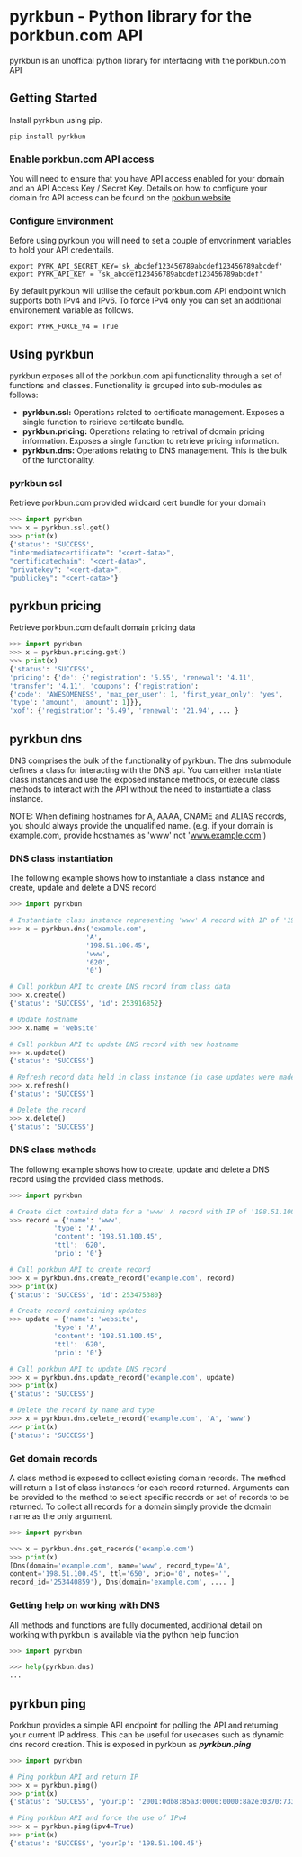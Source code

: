 # pyrkbun - Python library for the porkbun.com API
pyrkbun is an unoffical python library for interfacing with the porkbun.com API

## Getting Started
Install pyrkbun using pip.

```
pip install pyrkbun
```
### Enable porkbun.com API access
You will need to ensure that you have API access enabled for your domain and an API Access Key / Secret Key. Details on how to configure your domain fro API access can be found on the [pokbun website](https://kb.porkbun.com/article/190-getting-started-with-the-porkbun-api)

### Configure Environment
Before using pyrkbun you will need to set a couple of envorinment variables to hold your API credentails.
```
export PYRK_API_SECRET_KEY='sk_abcdef123456789abcdef123456789abcdef'
export PYRK_API_KEY = 'sk_abcdef123456789abcdef123456789abcdef'
```
By default pyrkbun will utilise the default porkbun.com API endpoint which supports both IPv4 and IPv6. To force IPv4 only you can set an additional environement variable as follows.
```
export PYRK_FORCE_V4 = True
```
## Using pyrkbun
pyrkbun exposes all of the porkbun.com api functionality through a set of functions and classes. Functionality is grouped into sub-modules as follows:
 - **pyrkbun.ssl:** Operations related to certificate management.  Exposes a single function to reirieve certifcate bundle.
 - **pyrkbun.pricing:** Operations relating to retrival of domain pricing information. Exposes a single function to retrieve pricing information.
 - **pyrkbun.dns:** Operations relating to DNS management. This is the bulk of the functionality.

### pyrkbun ssl
Retrieve porkbun.com provided wildcard cert bundle for your domain
 ```python
>>> import pyrkbun
>>> x = pyrkbun.ssl.get()
>>> print(x)
{'status': 'SUCCESS',
"intermediatecertificate": "<cert-data>",
"certificatechain": "<cert-data>",
"privatekey": "<cert-data>",
"publickey": "<cert-data>"}

 ```
## pyrkbun pricing
Retrieve porkbun.com default domain pricing data
 ```python
>>> import pyrkbun
>>> x = pyrkbun.pricing.get()
>>> print(x)
{'status': 'SUCCESS',
'pricing': {'de': {'registration': '5.55', 'renewal': '4.11',
'transfer': '4.11', 'coupons': {'registration':
{'code': 'AWESOMENESS', 'max_per_user': 1, 'first_year_only': 'yes',
'type': 'amount', 'amount': 1}}},
'xof': {'registration': '6.49', 'renewal': '21.94', ... }
```
## pyrkbun dns
DNS comprises the bulk of the functionality of pyrkbun. The dns submodule defines a class for interacting with the DNS api. You can either instantiate class instances and use the exposed instance methods, or execute class methods to interact with the API without the need to instantiate a class instance.

NOTE: When defining hostnames for A, AAAA, CNAME and ALIAS records, you should always provide the unqualified name. (e.g. if your domain is example.com, provide hostnames as 'www' not 'www.example.com')

### DNS class instantiation
The following example shows how to instantiate a class instance and create, update and delete a DNS record
 ```python
>>> import pyrkbun

# Instantiate class instance representing 'www' A record with IP of '198.51.100.45' and ttl of 620 in domain example.com
>>> x = pyrkbun.dns('example.com',
                    'A',
                    '198.51.100.45',
                    'www',
                    '620',
                    '0') 

# Call porkbun API to create DNS record from class data
>>> x.create() 
{'status': 'SUCCESS', 'id': 253916852}

# Update hostname
>>> x.name = 'website' 

# Call porkbun API to update DNS record with new hostname
>>> x.update()
{'status': 'SUCCESS'}

# Refresh record data held in class instance (in case updates were made out of band)
>>> x.refresh()
{'status': 'SUCCESS'}

# Delete the record
>>> x.delete()
{'status': 'SUCCESS'}
```

### DNS class methods
The following example shows how to create, update and delete a DNS record using the provided class methods.
 ```python
>>> import pyrkbun

# Create dict containd data for a 'www' A record with IP of '198.51.100.45' and ttl of 620 in domain example.com
>>> record = {'name': 'www',
            'type': 'A',
            'content': '198.51.100.45',
            'ttl': '620',
            'prio': '0'}

# Call porkbun API to create record
>>> x = pyrkbun.dns.create_record('example.com', record)
>>> print(x)
{'status': 'SUCCESS', 'id': 253475380}

# Create record containing updates
>>> update = {'name': 'website',
            'type': 'A',
            'content': '198.51.100.45',
            'ttl': '620',
            'prio': '0'}

# Call porkbun API to update DNS record
>>> x = pyrkbun.dns.update_record('example.com', update)
>>> print(x)
{'status': 'SUCCESS'}

# Delete the record by name and type
>>> x = pyrkbun.dns.delete_record('example.com', 'A', 'www')
>>> print(x)
{'status': 'SUCCESS'}
```

### Get domain records
A class method is exposed to collect existing domain records. The method will return a list of class instances for each record returned. Arguments can be provided to the method to select specific records or set of records to be returned. To collect all records for a domain simply provide the domain name as the only argument.
```python
>>> import pyrkbun

>>> x = pyrkbun.dns.get_records('example.com')
>>> print(x)
[Dns(domain='example.com', name='www', record_type='A',
content='198.51.100.45', ttl='650', prio='0', notes='',
record_id='253440859'), Dns(domain='example.com', .... ]
```

### Getting help on working with DNS
All methods and functions are fully documented, additional detail on working with pyrkbun is available via the python help function
```python
>>> import pyrkbun

>>> help(pyrkbun.dns)
...
```

## pyrkbun ping
Porkbun provides a simple API endpoint for polling the API and returning your current IP address. This can be useful for usecases such as dynamic dns record creation. This is exposed in pyrkbun as ***pyrkbun.ping***
```python
>>> import pyrkbun

# Ping porkbun API and return IP
>>> x = pyrkbun.ping()
>>> print(x)
{'status': 'SUCCESS', 'yourIp': '2001:0db8:85a3:0000:0000:8a2e:0370:7334'}

# Ping porkbun API and force the use of IPv4
>>> x = pyrkbun.ping(ipv4=True)
>>> print(x)
{'status': 'SUCCESS', 'yourIp': '198.51.100.45'}
```


